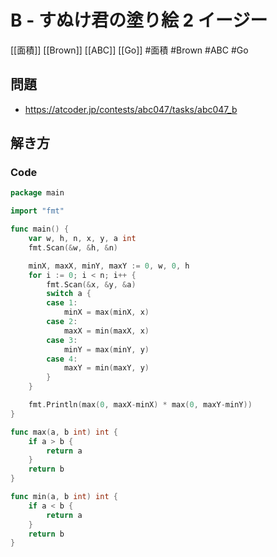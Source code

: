 # B - すぬけ君の塗り絵 2 イージー
[[面積]] [[Brown]] [[ABC]] [[Go]]
#面積 #Brown #ABC #Go 

## 問題
- https://atcoder.jp/contests/abc047/tasks/abc047_b

## 解き方
### Code
```go
package main

import "fmt"

func main() {
	var w, h, n, x, y, a int
	fmt.Scan(&w, &h, &n)

	minX, maxX, minY, maxY := 0, w, 0, h
	for i := 0; i < n; i++ {
		fmt.Scan(&x, &y, &a)
		switch a {
		case 1:
			minX = max(minX, x)
		case 2:
			maxX = min(maxX, x)
		case 3:
			minY = max(minY, y)
		case 4:
			maxY = min(maxY, y)
		}
	}

	fmt.Println(max(0, maxX-minX) * max(0, maxY-minY))
}

func max(a, b int) int {
	if a > b {
		return a
	}
	return b
}

func min(a, b int) int {
	if a < b {
		return a
	}
	return b
}
```